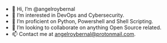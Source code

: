 - 👋 Hi, I’m @angelroybernal
- 👀 I’m interested in DevOps and Cybersecurity.
- 🌱 I’m proficient on Python, Powershell and Shell Scripting.
- 💞️ I’m looking to collaborate on anything Open Source related.
- 📫 Contact me at angelroybernal@protonmail.com.

<!---
angelroybernal/angelroybernal is a ✨ special ✨ repository because its `README.md` (this file) appears on your GitHub profile.
You can click the Preview link to take a look at your changes.
--->
